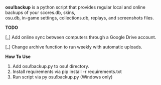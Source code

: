 **osu!backup** is a python script that provides regular local and online backups of your scores.db, skins,      
osu.db, in-game settings, collections.db, replays, and screenshots files. 


**TODO**

[_] Add online sync between computers through a Google Drive account.

[_] Change archive function to run weekly with automatic uploads.


**How To Use**
1. Add osu!backup.py to osu! directory.
2. Install requirements via pip install -r requirements.txt
3. Run script via py osu!backup.py (Windows only)
